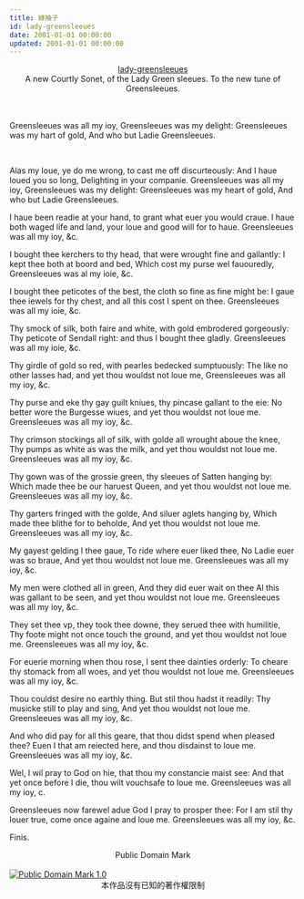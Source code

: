 ```yaml
---
title: 綠袖子
id: lady-greensleeues
date: 2001-01-01 00:00:00
updated: 2001-01-01 00:00:00
---
```


<center><a href="http://www.pbm.com/~lindahl/ballads/handful.html">lady-greensleeues</a></center>
<center>A new Courtly Sonet, of the Lady Green sleeues. To the new tune of Greensleeues. </center>

<br>
<!--more-->
<br>

Greensleeues was all my ioy,
⁠Greensleeues was my delight:
Greensleeues was my hart of gold,
⁠And who but Ladie Greensleeues.

<br>

Alas my loue, ye do me wrong,
⁠to cast me off discurteously:
And I haue loued you so long,
⁠Delighting in your companie.
⁠Greensleeues was all my ioy,
⁠Greensleeues was my delight:
⁠Greensleeues was my heart of gold,
⁠And who but Ladie Greensleeues.

I haue been readie at your hand,
⁠to grant what euer you would craue.
I haue both waged life and land,
⁠your loue and good will for to haue.
⁠Greensleeues was all my ioy, &c.

I bought thee kerchers to thy head,
⁠that were wrought fine and gallantly:
I kept thee both at boord and bed,
⁠Which cost my purse wel fauouredly,
⁠Greensleeues was al my ioie, &c.

I bought thee peticotes of the best,
⁠the cloth so fine as fine might be:
I gaue thee iewels for thy chest,
⁠and all this cost I spent on thee.
⁠Greensleeues was all my ioie, &c.

Thy smock of silk, both faire and white,
⁠with gold embrodered gorgeously:
Thy peticote of Sendall right:
⁠and thus I bought thee gladly.
⁠Greensleeues was all my ioie, &c.

Thy girdle of gold so red,
⁠with pearles bedecked sumptuously:
The like no other lasses had,
⁠and yet thou wouldst not loue me,
⁠Greensleeues was all my ioy, &c.

Thy purse and eke thy gay guilt kniues,
⁠thy pincase gallant to the eie:
No better wore the Burgesse wiues,
⁠and yet thou wouldst not loue me.
⁠Greensleeues was all my ioy, &c.

Thy crimson stockings all of silk,
⁠with golde all wrought aboue the knee,
Thy pumps as white as was the milk,
⁠and yet thou wouldst not loue me.
⁠Greensleeues was all my ioy, &c.

Thy gown was of the grossie green,
⁠thy sleeues of Satten hanging by:
Which made thee be our haruest Queen,
⁠and yet thou wouldst not loue me.
⁠Greensleeues was all my ioy, &c.

Thy garters fringed with the golde,
⁠And siluer aglets hanging by,
Which made thee blithe for to beholde,
⁠And yet thou wouldst not loue me.
⁠Greensleeues was all my ioy, &c.

My gayest gelding I thee gaue,
⁠To ride where euer liked thee,
No Ladie euer was so braue,
⁠And yet thou wouldst not loue me.
⁠Greensleeues was all my ioy, &c.

My men were clothed all in green,
⁠And they did euer wait on thee
Al this was gallant to be seen,
⁠and yet thou wouldst not loue me.
⁠Greensleeues was all my ioy, &c.

They set thee vp, they took thee downe,
⁠they serued thee with humilitie,
Thy foote might not once touch the ground,
⁠and yet thou wouldst not loue me.
⁠Greensleeues was all my ioy, &c.

For euerie morning when thou rose,
⁠I sent thee dainties orderly:
To cheare thy stomack from all woes,
⁠and yet thou wouldst not loue me.
⁠Greensleeues was all my ioy, &c.

Thou couldst desire no earthly thing.
⁠But stil thou hadst it readily:
Thy musicke still to play and sing,
⁠And yet thou wouldst not loue me.
⁠Greensleeues was all my ioy, &c.

And who did pay for all this geare,
⁠that thou didst spend when pleased thee?
Euen I that am reiected here,
⁠and thou disdainst to loue me.
⁠Greensleeues was all my ioy, &c.

Wel, I wil pray to God on hie,
⁠that thou my constancie maist see:
And that yet once before I die,
⁠thou wilt vouchsafe to loue me.
⁠Greensleeues was all my ioy, c.

Greensleeues now farewel adue
⁠God I pray to prosper thee:
For I am stil thy louer true,
⁠come once againe and loue me.
⁠Greensleeues was all my ioy, &c.

Finis.

<p>
	<center>Public Domain Mark</center><br>
	<a rel="license" href="https://creativecommons.org/publicdomain/mark/1.0/">
		<img src="https://mirrors.creativecommons.org/presskit/buttons/88x31/svg/publicdomain.svg"
		     alt="Public Domain Mark 1.0"
		     />
	</a>
	<center>本作品沒有已知的著作權限制</center>
</p>
